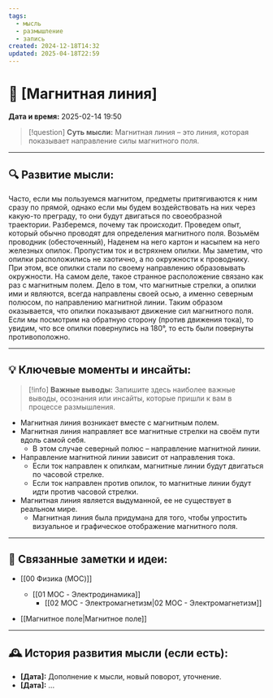 ```yaml
---
tags:
  - мысль
  - размышление
  - запись
created: 2024-12-18T14:32
updated: 2025-04-18T22:59
---
```


# 💭  [Магнитная линия]

**Дата и время:** 2025-02-14 19:50

> [!question] **Суть мысли:**
> Магнитная линия – это линия, которая показывает направление силы магнитного поля.

---

## 🔍 Развитие мысли:

Часто, если мы пользуемся магнитом, предметы притягиваются к ним сразу по прямой, однако если мы будем воздействовать на них через какую-то преграду, то они будут двигаться по своеобразной траектории. Разберемся, почему так происходит.
Проведем опыт, который обычно проводят для определения магнитного поля. Возьмём проводник (обесточенный), Наденем на него картон и насыпем на него железных опилок. Пропустим ток и встряхнем опилки. Мы заметим, что опилки расположились не хаотично, а по окружности к проводнику. При этом, все опилки стали по своему направлению образовывать окружности. На самом деле, такое странное расположение связано как раз с магнитным полем. Дело в том, что магнитные стрелки, а опилки ими и являются, всегда направлены своей осью, а именно северным полюсом, по направлению магнитной линии. Таким образом оказывается, что опилки показывают движение сил магнитного поля. Если мы посмотрим на обратную сторону (против движения тока), то увидим, что все опилки повернулись на 180°, то есть были повернуты противоположно.

---

## 💡 Ключевые моменты и инсайты:

> [!info] **Важные выводы:**
> Запишите здесь наиболее важные выводы, осознания или инсайты, которые пришли к вам в процессе размышления.

- Магнитная линия возникает вместе с магнитным полем.
- Магнитная линия направляет все магнитные стрелки на своём пути вдоль самой себя.
	- В этом случае северный полюс – направление магнитной линии.
- Направление магнитной линии зависит от направления тока.
	- Если ток направлен к опилкам, магнитные линии будут двигаться по часовой стрелке.
	- Если ток направлен против опилок, то магнитные линии будут идти против часовой стрелки.
- Магнитная линия является выдуманной, ее не существует в реальном мире.
	- Магнитная линия была придумана для того, чтобы упростить визуальное и графическое отображение магнитного поля.




---

## 🔄 Связанные заметки и идеи:

- [[00 Физика (MOC)]]
	- [[01 MOC - Электродинамика]]
		- [[02 МОС - Электромагнетизм|02 МОС - Электромагнетизм]]

- [[Магнитное поле|Магнитное поле]]

---

## 🕰️ История развития мысли (если есть):

* **[Дата]:**  Дополнение к мысли, новый поворот, уточнение.
* **[Дата]:**  ...